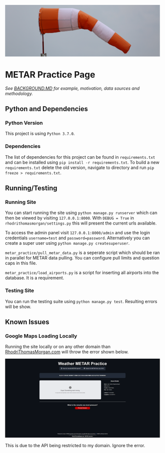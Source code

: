 ![Banner Image](documentation_sources/banner.png)

# METAR Practice Page

*See [BACKGROUND.MD](BACKGROUND.md) for example, motivation, data sources and methodology.*

## Python and Dependencies

### Python Version

This project is using `Python 3.7.0`.

### Dependencies
 
 The list of dependencies for this project can be found in `requirements.txt` and can be installed using `pip install -r requirements.txt`. To build a new `requirements.txt` delete the old version, navigate to directory and run `pip freeze > requirements.txt`.
 
 ## Running/Testing
 
 ### Running Site
 
 You can start running the site using `python manage.py runserver` which can then be viewed by visiting `127.0.0.1:8000`. With `DEBUG = True` in `rhodrithomasmorgan/settings.py` this will present the current urls available.
 
 To access the admin panel visit `127.0.0.1:8000/admin` and use the login credentials `username=test` and `password=password`. Alternatively you can create a super user using `python manage.py createsuperuser`.

`metar_practice/pull_metar_data.py` is a seperate script which should be ran in parallel for METAR data pulling. You can configure pull limits and question caps in this file.

`metar_practice/load_airports.py` is a script for inserting all airports into the database. It is a requirement.

 
 ### Testing Site
 
 You can run the testing suite using `python manage.py test`. Resulting errors will be show.

## Known Issues

### Google Maps Loading Locally

Running the site locally or on any other domain than [RhodriThomasMorgan.com](https://www.RhodriThomasMorgan.com) will throw the error shown below. 

![Local Maps Error](documentation_sources/local_maps_error.png)

This is due to the API being restricted to my domain. Ignore the error.
